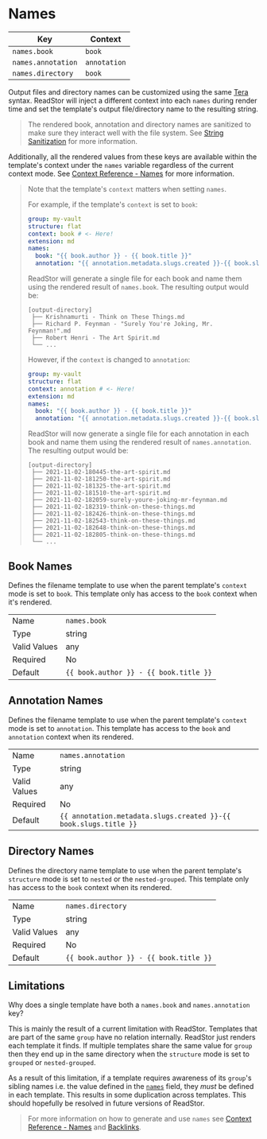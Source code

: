 # Names

| Key                | Context      |
| ------------------ | ------------ |
| `names.book`       | `book`       |
| `names.annotation` | `annotation` |
| `names.directory`  | `book`       |

Output files and directory names can be customized using the same [Tera][tera]
syntax. ReadStor will inject a different context into each `names` during
render time and set the template's output file/directory name to the resulting
string.

> <i class="fa fa-exclamation-circle"></i> The rendered book, annotation and
> directory names are sanitized to make sure they interact well with the file
> system. See [String Sanitization][string-sanitization] for more information.

Additionally, all the rendered values from these keys are available within the
template's context under the `names` variable regardless of the current context
mode. See [Context Reference - Names][names] for more information.

> <i class="fa fa-exclamation-circle"></i> Note that the template's `context`
> matters when setting `names`.
>
> For example, if the template's `context` is set to `book`:
>
> ```yaml
> group: my-vault
> structure: flat
> context: book # <- Here!
> extension: md
> names:
>   book: "{{ book.author }} - {{ book.title }}"
>   annotation: "{{ annotation.metadata.slugs.created }}-{{ book.slugs.title }}"
> ```
>
> ReadStor will generate a single file for each book and name them using the
> rendered result of `names.book`. The resulting output would be:
>
> ```plaintext
> [output-directory]
>  ├── Krishnamurti - Think on These Things.md
>  ├── Richard P. Feynman - "Surely You're Joking, Mr. Feynman!".md
>  ├── Robert Henri - The Art Spirit.md
>  └── ...
> ```
>
> However, if the `context` is changed to `annotation`:
>
> ```yaml
> group: my-vault
> structure: flat
> context: annotation # <- Here!
> extension: md
> names:
>   book: "{{ book.author }} - {{ book.title }}"
>   annotation: "{{ annotation.metadata.slugs.created }}-{{ book.slugs.title }}"
> ```
>
> ReadStor will now generate a single file for each annotation in each book
> and name them using the rendered result of `names.annotation`. The resulting
> output would be:
>
> ```plaintext
> [output-directory]
>  ├── 2021-11-02-180445-the-art-spirit.md
>  ├── 2021-11-02-181250-the-art-spirit.md
>  ├── 2021-11-02-181325-the-art-spirit.md
>  ├── 2021-11-02-181510-the-art-spirit.md
>  ├── 2021-11-02-182059-surely-youre-joking-mr-feynman.md
>  ├── 2021-11-02-182319-think-on-these-things.md
>  ├── 2021-11-02-182426-think-on-these-things.md
>  ├── 2021-11-02-182543-think-on-these-things.md
>  ├── 2021-11-02-182648-think-on-these-things.md
>  ├── 2021-11-02-182805-think-on-these-things.md
>  └── ...
> ```

## Book Names

Defines the filename template to use when the parent template's `context` mode
is set to `book`. This template only has access to the `book` context when
it's rendered.

|              |                                        |
| ------------ | -------------------------------------- |
| Name         | `names.book`                           |
| Type         | string                                 |
| Valid Values | any                                    |
| Required     | No                                     |
| Default      | `{{ book.author }} - {{ book.title }}` |

## Annotation Names

Defines the filename template to use when the parent template's `context` mode
is set to `annotation`. This template has access to the `book` and `annotation`
context when its rendered.

|              |                                                                  |
| ------------ | ---------------------------------------------------------------- |
| Name         | `names.annotation`                                               |
| Type         | string                                                           |
| Valid Values | any                                                              |
| Required     | No                                                               |
| Default      | `{{ annotation.metadata.slugs.created }}-{{ book.slugs.title }}` |

## Directory Names

Defines the directory name template to use when the parent template's
`structure` mode is set to `nested` or the `nested-grouped`. This template only
has access to the `book` context when its rendered.

|              |                                        |
| ------------ | -------------------------------------- |
| Name         | `names.directory`                      |
| Type         | string                                 |
| Valid Values | any                                    |
| Required     | No                                     |
| Default      | `{{ book.author }} - {{ book.title }}` |

## <i class="fa fa-exclamation-circle"></i> Limitations

Why does a single template have both a `names.book` and `names.annotation` key?

This is mainly the result of a current limitation with ReadStor. Templates that
are part of the same `group` have no relation internally. ReadStor just renders
each template it finds. If multiple templates share the same value for `group`
then they end up in the same directory when the `structure` mode is set to
`grouped` or `nested-grouped`.

As a result of this limitation, if a template requires awareness of its
`group`'s sibling names i.e. the value defined in the [`names`][names] field,
they _must_ be defined in each template. This results in some duplication
across templates. This should hopefully be resolved in future versions of
ReadStor.

> <i class="fa fa-info-circle"></i> For more information on how to generate and
> use `names` see [Context Reference - Names][names] and [Backlinks][backlinks].

[backlinks]: ./04-backlinks.md
[context-reference]: ./06-context-reference.md
[names]: ./06-03-names.md
[string-sanitization]: ./05-string-sanitization.md
[tera]: https://tera.netlify.app/
